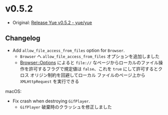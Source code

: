 # v0.5.2

* Original: [Release Yue v0.5.2 - yue/yue](https://github.com/yue/yue/releases/tag/v0.5.2)

## Changelog

* Add `allow_file_access_from_files` option for `Browser`.
  * `Browser` へ `allow_file_access_from_files` オプションを追加しました
  * [Browser::Options](https://libyue.com/docs/latest/cpp/api/browser_options.html) によると `file://` なページからローカルのファイル操作を許可するフラグで規定値は `false`、これを `true` にして許可するとクロス オリジン制約を回避してローカル ファイルのページ上から `XMLHttpRequest` を実行できる

macOS:

* Fix crash when destroying `GifPlayer`.
  * `GifPlayer` 破棄時のクラッシュを修正しました
